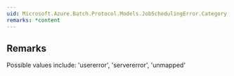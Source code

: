 ```yaml
---  
uid: Microsoft.Azure.Batch.Protocol.Models.JobSchedulingError.Category  
remarks: *content  
---  
```

  
## Remarks  
 Possible values include: 'usererror', 'servererror', 'unmapped'